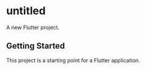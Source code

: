 # untitled

A new Flutter project.

## Getting Started

This project is a starting point for a Flutter application.

